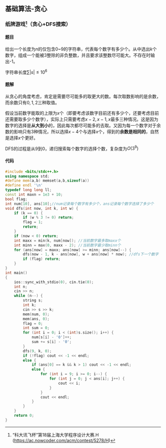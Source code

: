 ## 基础算法-贪心

### 纸牌游戏[^1]（贪心+DFS搜索）

#### 题目

给出一个长度为$n$的仅包含0~9的字符串，代表每个数字有多少个。从中选出$k$个数字，组成一个能被3整除的非负整数，并且要求该整数尽可能大。不存在时输出-1。

字符串长度$\sum|s|\le 10^6$

#### 题解

从贪心的角度考虑，肯定是需要尽可能多的取更大的数。每次取数影响的是余数，而余数只有$0,1,2$三种取值。

假设当前数字能取的上限为$x$个（即要考虑该数字目前还有多少个，还要考虑目前还需要取多少个数字），实际上只需要考虑$x-2,x-1,x$最多三种情况。这是因为数字的选择是**从大到小**的，因此每次都尽可能多的去取。又因为每一个数字对于余数的影响只有3种情况，所以选择$x-4$个与选择$x$个，得到的**余数是相同的**，自然是选择$x$个更好。

DFS的过程是从9到0，递归搜索每个数字的选择个数，复杂度为$O(3^9)$

#### 代码

```c++
#include <bits/stdc++.h>
using namespace std;
#define mem(a,b) memset(a,b,sizeof(a))
#define endl '\n'
typedef long long ll;
const int maxn = 1e3 + 10;
bool flag;
int num[10], ans[10];//num记录每个数字有多少个，ans记录每个数字选择了多少个
void dfs(int now, int k, int w) {
	if (k == 0) {
		if (w % 3 != 0) return;
		flag = 1;
		return;
	}
	if (now < 0) return;
	int maxx = min(k, num[now]); //当前数字最多取maxx个
	int minn = max(0, maxx - 2); //当前数字最少取minn个
	for (ans[now] = maxx; ans[now] >= minn; ans[now]--) {
		dfs(now - 1, k - ans[now], w + ans[now] * now); //dfs下一个数字
		if (flag) return;
	}
}
int main()
{
	ios::sync_with_stdio(0), cin.tie(0);
	int n;
	cin >> n;
	while (n--) {
		string s;
		int k;
		cin >> s >> k;
		mem(num, 0);
		mem(ans, 0);
		flag = 0;
		int sum = 0;
		for (int i = 0; i < (int)s.size(); i++) {
			num[s[i] - '0']++;
			sum += s[i] - '0';
		}
		dfs(9, k, 0);
		if (!flag) cout << -1 << endl;
		else {
			if (ans[0] == k && k > 1) cout << -1 << endl;
			else {
				for (int i = 9; i >= 0; i--) {
					for (int j = 0; j < ans[i]; j++) {
						cout << i;
					}
				}
				cout << endl;
			}
		}
	}
	return 0;
}
```

[^1]:“科大讯飞杯”第18届上海大学程序设计大赛.H (https://ac.nowcoder.com/acm/contest/5278/H)